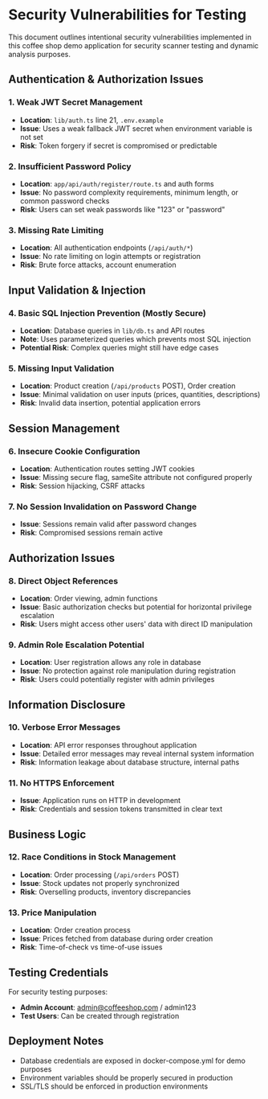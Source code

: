 # Security Vulnerabilities for Testing

This document outlines intentional security vulnerabilities implemented in this coffee shop demo application for security scanner testing and dynamic analysis purposes.

## Authentication & Authorization Issues

### 1. Weak JWT Secret Management

- **Location**: `lib/auth.ts` line 21, `.env.example`
- **Issue**: Uses a weak fallback JWT secret when environment variable is not set
- **Risk**: Token forgery if secret is compromised or predictable

### 2. Insufficient Password Policy

- **Location**: `app/api/auth/register/route.ts` and auth forms
- **Issue**: No password complexity requirements, minimum length, or common password checks
- **Risk**: Users can set weak passwords like "123" or "password"

### 3. Missing Rate Limiting

- **Location**: All authentication endpoints (`/api/auth/*`)
- **Issue**: No rate limiting on login attempts or registration
- **Risk**: Brute force attacks, account enumeration

## Input Validation & Injection

### 4. Basic SQL Injection Prevention (Mostly Secure)

- **Location**: Database queries in `lib/db.ts` and API routes
- **Note**: Uses parameterized queries which prevents most SQL injection
- **Potential Risk**: Complex queries might still have edge cases

### 5. Missing Input Validation

- **Location**: Product creation (`/api/products` POST), Order creation
- **Issue**: Minimal validation on user inputs (prices, quantities, descriptions)
- **Risk**: Invalid data insertion, potential application errors

## Session Management

### 6. Insecure Cookie Configuration

- **Location**: Authentication routes setting JWT cookies
- **Issue**: Missing secure flag, sameSite attribute not configured properly
- **Risk**: Session hijacking, CSRF attacks

### 7. No Session Invalidation on Password Change

- **Issue**: Sessions remain valid after password changes
- **Risk**: Compromised sessions remain active

## Authorization Issues

### 8. Direct Object References

- **Location**: Order viewing, admin functions
- **Issue**: Basic authorization checks but potential for horizontal privilege escalation
- **Risk**: Users might access other users' data with direct ID manipulation

### 9. Admin Role Escalation Potential

- **Location**: User registration allows any role in database
- **Issue**: No protection against role manipulation during registration
- **Risk**: Users could potentially register with admin privileges

## Information Disclosure

### 10. Verbose Error Messages

- **Location**: API error responses throughout application
- **Issue**: Detailed error messages may reveal internal system information
- **Risk**: Information leakage about database structure, internal paths

### 11. No HTTPS Enforcement

- **Issue**: Application runs on HTTP in development
- **Risk**: Credentials and session tokens transmitted in clear text

## Business Logic

### 12. Race Conditions in Stock Management

- **Location**: Order processing (`/api/orders` POST)
- **Issue**: Stock updates not properly synchronized
- **Risk**: Overselling products, inventory discrepancies

### 13. Price Manipulation

- **Location**: Order creation process
- **Issue**: Prices fetched from database during order creation
- **Risk**: Time-of-check vs time-of-use issues

## Testing Credentials

For security testing purposes:

- **Admin Account**: admin@coffeeshop.com / admin123
- **Test Users**: Can be created through registration

## Deployment Notes

- Database credentials are exposed in docker-compose.yml for demo purposes
- Environment variables should be properly secured in production
- SSL/TLS should be enforced in production environments
